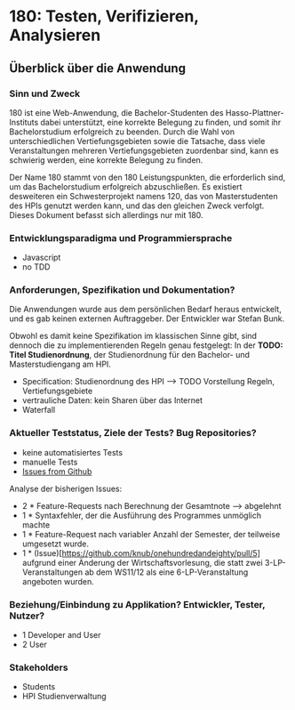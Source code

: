 # 180: Testen, Verifizieren, Analysieren

## Überblick über die Anwendung

### Sinn und Zweck
180 ist eine Web-Anwendung, die Bachelor-Studenten des Hasso-Plattner-Instituts dabei unterstützt, eine korrekte Belegung zu finden, und somit ihr Bachelorstudium erfolgreich zu beenden. Durch die Wahl von unterschiedlichen Vertiefungsgebieten sowie die Tatsache, dass viele Veranstaltungen mehreren Vertiefungsgebieten zuordenbar sind, kann es schwierig werden, eine korrekte Belegung zu finden. 

Der Name 180 stammt von den 180 Leistungspunkten, die erforderlich sind, um das Bachelorstudium erfolgreich abzuschließen.
Es existiert desweiteren ein Schwesterprojekt namens 120, das von Masterstudenten des HPIs genutzt werden kann, und das den gleichen Zweck verfolgt.
Dieses Dokument befasst sich allerdings nur mit 180.

### Entwicklungsparadigma und Programmiersprache
<!--- Which development paradigm? Which development language(s)? -->
* Javascript
* no TDD

### Anforderungen, Spezifikation und Dokumentation?
<!--- Requirements? Specification? Documentation? Other artefacts available? -->
Die Anwendungen wurde aus dem persönlichen Bedarf heraus entwickelt, und es gab keinen externen Auftraggeber. Der Entwickler war Stefan Bunk.

Obwohl es damit keine Spezifikation im klassischen Sinne gibt, sind dennoch die zu implementierenden Regeln genau festgelegt: In der **TODO: Titel Studienordnung**, der Studienordnung für den Bachelor- und Masterstudiengang am HPI.


* Specification: Studienordnung des HPI --> TODO Vorstellung Regeln, Vertiefungsgebiete
* vertrauliche Daten: kein Sharen über das Internet
* Waterfall

### Aktueller Teststatus, Ziele der Tests? Bug Repositories?
<!---### Current testing status, approach? Bug repositories?-->
* keine automatisiertes Tests
* manuelle Tests
* [Issues from Github](https://github.com/knub/onehundredandeighty/issues?utf8=%E2%9C%93&q=is%3Aissue)

Analyse der bisherigen Issues:
* 2 * Feature-Requests nach Berechnung der Gesamtnote --> abgelehnt
* 1 * Syntaxfehler, der die Ausführung des Programmes unmöglich machte
* 1 * Feature-Request nach variabler Anzahl der Semester, der teilweise umgesetzt wurde.
* 1 * (Issue)[https://github.com/knub/onehundredandeighty/pull/5] aufgrund einer Änderung der Wirtschaftsvorlesung, die statt zwei 3-LP-Veranstaltungen ab dem WS11/12 als eine 6-LP-Veranstaltung angeboten wurden.


### Beziehung/Einbindung zu Applikation? Entwickler, Tester, Nutzer?
<!--- ### What is your current personal involvement in the application? Developer, tester, user, etc.? -->
* 1 Developer and User
* 2 User


### Stakeholders

* Students
* HPI Studienverwaltung
